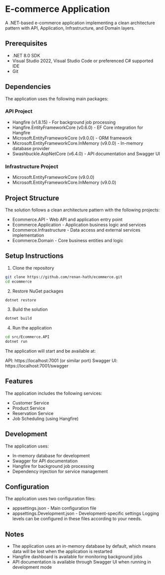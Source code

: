 # E-commerce Application

A .NET-based e-commerce application implementing a clean architecture pattern with API, Application, Infrastructure, and Domain layers.

## Prerequisites

- .NET 8.0 SDK
- Visual Studio 2022, Visual Studio Code or preferenced C# supported IDE
- Git

## Dependencies

The application uses the following main packages:

### API Project
- Hangfire (v1.8.15) - For background job processing
- Hangfire.EntityFrameworkCore (v0.6.0) - EF Core integration for Hangfire
- Microsoft.EntityFrameworkCore (v9.0.0) - ORM framework
- Microsoft.EntityFrameworkCore.InMemory (v9.0.0) - In-memory database provider
- Swashbuckle.AspNetCore (v6.4.0) - API documentation and Swagger UI

### Infrastructure Project
- Microsoft.EntityFrameworkCore (v9.0.0)
- Microsoft.EntityFrameworkCore.InMemory (v9.0.0)

## Project Structure

The solution follows a clean architecture pattern with the following projects:
- Ecommerce.API - Web API and application entry point
- Ecommerce.Application - Application business logic and services
- Ecommerce.Infrastructure - Data access and external services implementation
- Ecommerce.Domain - Core business entities and logic

## Setup Instructions

1. Clone the repository
```bash
git clone https://github.com/renan-hath/ecommerce.git
cd ecommerce
```
2. Restore NuGet packages
```bash
dotnet restore
```
3. Build the solution
```bash
dotnet build
```
4. Run the application
```bash
cd src/Ecommerce.API
dotnet run
```
The application will start and be available at:

API: https://localhost:7001 (or similar port)
Swagger UI: https://localhost:7001/swagger
## Features
The application includes the following services:

- Customer Service
- Product Service
- Reservation Service
- Job Scheduling (using Hangfire)
## Development
The application uses:

- In-memory database for development
- Swagger for API documentation
- Hangfire for background job processing
- Dependency injection for service management
## Configuration
The application uses two configuration files:
- appsettings.json - Main configuration file
- appsettings.Development.json - Development-specific settings
Logging levels can be configured in these files according to your needs.

## Notes
- The application uses an in-memory database by default, which means data will be lost when the application is restarted
- Hangfire dashboard is available for monitoring background jobs
- API documentation is available through Swagger UI when running in development mode
